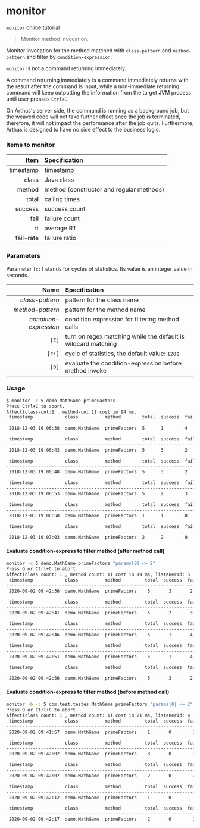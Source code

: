 monitor
=======

[`monitor` online tutorial](https://arthas.aliyun.com/doc/arthas-tutorials.html?language=en&id=command-monitor)

> Monitor method invocation.

Monitor invocation for the method matched with `class-pattern` and `method-pattern` and filter by `condition-expression`.

`monitor` is not a command returning immediately.

A command returning immediately is a command immediately returns with the result after the command is input, while a non-immediate returning command will keep outputting the information from the target JVM process until user presses `Ctrl+C`.

On Arthas's server side, the command is running as a background job, but the weaved code will not take further effect once the job is terminated, therefore, it will not impact the performance after the job quits. Furthermore, Arthas is designed to have no side effect to the business logic.

### Items to monitor

|Item|Specification|
|---:|:---|
|timestamp|timestamp|
|class|Java class|
|method|method (constructor and regular methods)|
|total|calling times|
|success|success count|
|fail|failure count|
|rt|average RT|
|fail-rate|failure ratio|

### Parameters

Parameter `[c:]` stands for cycles of statistics. Its value is an integer value in seconds.

|Name|Specification|
|---:|:---|
|*class-pattern*|pattern for the class name|
|*method-pattern*|pattern for the method name|
|*condition-expression*|condition expression for filtering method calls|
|`[E]`|turn on regex matching while the default is wildcard matching|
|`[c:]`|cycle of statistics, the default value: `120`s|
|`[b]`|evaluate the condition-expression before method invoke|

### Usage

```bash
$ monitor -c 5 demo.MathGame primeFactors
Press Ctrl+C to abort.
Affect(class-cnt:1 , method-cnt:1) cost in 94 ms.
 timestamp            class          method        total  success  fail  avg-rt(ms)  fail-rate
-----------------------------------------------------------------------------------------------
 2018-12-03 19:06:38  demo.MathGame  primeFactors  5      1        4     1.15        80.00%

 timestamp            class          method        total  success  fail  avg-rt(ms)  fail-rate
-----------------------------------------------------------------------------------------------
 2018-12-03 19:06:43  demo.MathGame  primeFactors  5      3        2     42.29       40.00%

 timestamp            class          method        total  success  fail  avg-rt(ms)  fail-rate
-----------------------------------------------------------------------------------------------
 2018-12-03 19:06:48  demo.MathGame  primeFactors  5      3        2     67.92       40.00%

 timestamp            class          method        total  success  fail  avg-rt(ms)  fail-rate
-----------------------------------------------------------------------------------------------
 2018-12-03 19:06:53  demo.MathGame  primeFactors  5      2        3     0.25        60.00%

 timestamp            class          method        total  success  fail  avg-rt(ms)  fail-rate
-----------------------------------------------------------------------------------------------
 2018-12-03 19:06:58  demo.MathGame  primeFactors  1      1        0     0.45        0.00%

 timestamp            class          method        total  success  fail  avg-rt(ms)  fail-rate
-----------------------------------------------------------------------------------------------
 2018-12-03 19:07:03  demo.MathGame  primeFactors  2      2        0     3182.72     0.00%
```

#### Evaluate condition-express to filter method (after method call)

```bash
monitor -c 5 demo.MathGame primeFactors "params[0] <= 2"
Press Q or Ctrl+C to abort.
Affect(class count: 1 , method count: 1) cost in 19 ms, listenerId: 5
 timestamp            class          method         total  success  fail  avg-rt(ms)  fail-rate        
-----------------------------------------------------------------------------------------------
 2020-09-02 09:42:36  demo.MathGame  primeFactors    5       3       2      0.09       40.00%           

 timestamp            class          method         total  success  fail  avg-rt(ms)  fail-rate        
----------------------------------------------------------------------------------------------
 2020-09-02 09:42:41  demo.MathGame  primeFactors    5       2       3      0.11       60.00%           

 timestamp            class          method         total  success  fail  avg-rt(ms)  fail-rate        
----------------------------------------------------------------------------------------------
 2020-09-02 09:42:46  demo.MathGame  primeFactors    5       1       4      0.06       80.00%           

 timestamp            class          method         total  success  fail  avg-rt(ms)  fail-rate        
----------------------------------------------------------------------------------------------
 2020-09-02 09:42:51  demo.MathGame  primeFactors    5       1       4      0.12       80.00%           

 timestamp            class          method         total  success  fail  avg-rt(ms)  fail-rate        
----------------------------------------------------------------------------------------------
 2020-09-02 09:42:56  demo.MathGame  primeFactors    5       3       2      0.15       40.00%           
```

#### Evaluate condition-express to filter method (before method call)

```bash
monitor -b -c 5 com.test.testes.MathGame primeFactors "params[0] <= 2"
Press Q or Ctrl+C to abort.
Affect(class count: 1 , method count: 1) cost in 21 ms, listenerId: 4
 timestamp            class          method         total  success  fail  avg-rt(ms)  fail-rate        
----------------------------------------------------------------------------------------------
 2020-09-02 09:41:57  demo.MathGame  primeFactors    1       0        1      0.10      100.00%          

 timestamp            class          method         total  success  fail  avg-rt(ms)  fail-rate        
----------------------------------------------------------------------------------------------
 2020-09-02 09:42:02  demo.MathGame  primeFactors    3       0        3      0.06      100.00%  

 timestamp            class          method         total  success  fail  avg-rt(ms)  fail-rate        
----------------------------------------------------------------------------------------------
 2020-09-02 09:42:07  demo.MathGame  primeFactors    2       0        2      0.06      100.00% 

 timestamp            class          method         total  success  fail  avg-rt(ms)  fail-rate        
----------------------------------------------------------------------------------------------
 2020-09-02 09:42:12  demo.MathGame  primeFactors    1       0        1      0.05      100.00% 

 timestamp            class          method         total  success  fail  avg-rt(ms)  fail-rate        
----------------------------------------------------------------------------------------------
 2020-09-02 09:42:17  demo.MathGame  primeFactors    2       0        2      0.10      100.00% 
```

